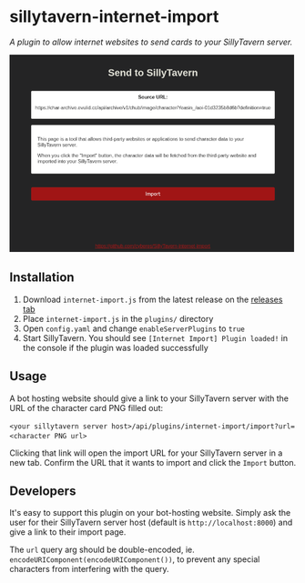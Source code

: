 # sillytavern-internet-import

_A plugin to allow internet websites to send cards to your SillyTavern server._

![screenshot](screenshot.png)

## Installation

1. Download `internet-import.js` from the latest release on the [releases tab](https://git.evulid.cc/cyberes/sillytavern-internet-import/releases)
2. Place `internet-import.js` in the `plugins/` directory
3. Open `config.yaml` and change `enableServerPlugins` to `true`
4. Start SillyTavern. You should see `[Internet Import] Plugin loaded!` in the console if the plugin was loaded successfully

## Usage

A bot hosting website should give a link to your SillyTavern server with the URL of the character card PNG filled out:

`<your sillytavern server host>/api/plugins/internet-import/import?url=<character PNG url>`

Clicking that link will open the import URL for your SillyTavern server in a new tab. Confirm the URL that it wants to import and click the `Import` button.

## Developers

It's easy to support this plugin on your bot-hosting website. Simply ask the user for their SillyTavern server host (default is `http://localhost:8000`) and give a link to their import page.

The `url` query arg should be double-encoded, ie. `encodeURIComponent(encodeURIComponent())`, to prevent any special characters from interfering with the query. 